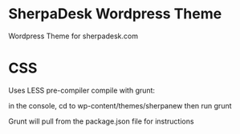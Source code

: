 SherpaDesk Wordpress Theme
===================

Wordpress Theme for sherpadesk.com

CSS
===================

Uses LESS pre-compiler
compile with grunt:

in the console, cd to wp-content/themes/sherpanew
then run grunt
    
Grunt will pull from the package.json file for instructions
